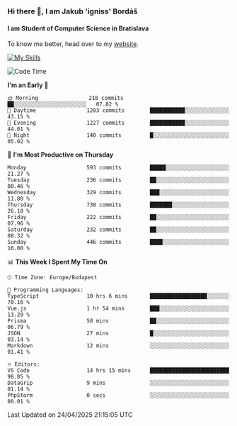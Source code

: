 ### Hi there 👋, I am Jakub 'igniss' Bordáš

#### I am Student of Computer Science in Bratislava
To know me better, head over to my [website](https://bordas.sk).

[![My Skills](https://skillicons.dev/icons?i=js,typescript,html,css,figma,svelte,vue,next,postgresql,nest,express,nodejs)](https://bordas.sk)


<!--START_SECTION:waka-->
![Code Time](http://img.shields.io/badge/Code%20Time-1%2C860%20hrs%2032%20mins-blue)

**I'm an Early 🐤** 

```text
🌞 Morning                218 commits         ██░░░░░░░░░░░░░░░░░░░░░░░   07.82 % 
🌆 Daytime                1203 commits        ███████████░░░░░░░░░░░░░░   43.15 % 
🌃 Evening                1227 commits        ███████████░░░░░░░░░░░░░░   44.01 % 
🌙 Night                  140 commits         █░░░░░░░░░░░░░░░░░░░░░░░░   05.02 % 
```
📅 **I'm Most Productive on Thursday** 

```text
Monday                   593 commits         █████░░░░░░░░░░░░░░░░░░░░   21.27 % 
Tuesday                  236 commits         ██░░░░░░░░░░░░░░░░░░░░░░░   08.46 % 
Wednesday                329 commits         ███░░░░░░░░░░░░░░░░░░░░░░   11.80 % 
Thursday                 730 commits         ███████░░░░░░░░░░░░░░░░░░   26.18 % 
Friday                   222 commits         ██░░░░░░░░░░░░░░░░░░░░░░░   07.96 % 
Saturday                 232 commits         ██░░░░░░░░░░░░░░░░░░░░░░░   08.32 % 
Sunday                   446 commits         ████░░░░░░░░░░░░░░░░░░░░░   16.00 % 
```


📊 **This Week I Spent My Time On** 

```text
🕑︎ Time Zone: Europe/Budapest

💬 Programming Languages: 
TypeScript               10 hrs 6 mins       ██████████████████░░░░░░░   70.16 % 
Vue.js                   1 hr 54 mins        ███░░░░░░░░░░░░░░░░░░░░░░   13.29 % 
Prisma                   58 mins             ██░░░░░░░░░░░░░░░░░░░░░░░   06.79 % 
JSON                     27 mins             █░░░░░░░░░░░░░░░░░░░░░░░░   03.14 % 
Markdown                 12 mins             ░░░░░░░░░░░░░░░░░░░░░░░░░   01.41 % 

🔥 Editors: 
VS Code                  14 hrs 15 mins      █████████████████████████   98.85 % 
DataGrip                 9 mins              ░░░░░░░░░░░░░░░░░░░░░░░░░   01.14 % 
PhpStorm                 0 secs              ░░░░░░░░░░░░░░░░░░░░░░░░░   00.01 % 
```


 Last Updated on 24/04/2025 21:15:05 UTC
<!--END_SECTION:waka-->
